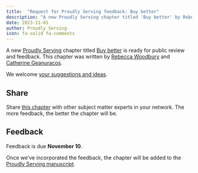 ```yaml
---
title:  "Request for Proudly Serving feedback: Buy better"
description: "A new Proudly Serving chapter titled 'Buy better' by Rebecca Woodbury and Catherine Geanuracos is ready for public review and feedback."
date: 2023-11-01
author: Proudly Serving
icon: fa-solid fa-comments
---
```


A new [Proudly Serving](/) chapter titled [Buy better](/contents/buy-better) is ready for public review and feedback. This chapter was written by [Rebecca Woodbury](/people/rebecca-woodbury) and [Catherine Geanuracos](/people/catherine-geanuracos).

We welcome [your suggestions and ideas](/contents/buy-better).

## Share

Share [this chapter](/contents/buy-better) with other subject matter experts in your network. The more feedback, the better the chapter will be.

## Feedback

Feedback is due **November 10**.

Once we’ve incorporated the feedback, the chapter will be added to the [Proudly Serving manuscript](/manuscript/).
